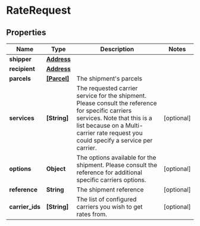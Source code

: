 # RateRequest

## Properties
Name | Type | Description | Notes
------------ | ------------- | ------------- | -------------
**shipper** | [**Address**](Address.md) |  | 
**recipient** | [**Address**](Address.md) |  | 
**parcels** | [**[Parcel]**](Parcel.md) | The shipment&#x27;s parcels | 
**services** | **[String]** |  The requested carrier service for the shipment. Please consult the reference for specific carriers services.  Note that this is a list because on a Multi-carrier rate request you could specify a service per carrier.  | [optional] 
**options** | **Object** |  The options available for the shipment.  Please consult the reference for additional specific carriers options.  | [optional] 
**reference** | **String** | The shipment reference | [optional] 
**carrier_ids** | **[String]** |  The list of configured carriers you wish to get rates from.  | [optional] 
